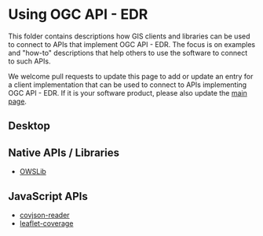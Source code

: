 # Using OGC API - EDR

This folder contains descriptions how GIS clients and libraries can be used to connect to APIs that implement OGC API - EDR. The focus is on examples and "how-to" descriptions that help others to use the software to connect to such APIs.

We welcome pull requests to update this page to add or update an entry for a client implementation that can be used to connect to APIs implementing OGC API - EDR. If it is your software product, please also update the [main page](../README.adoc).

## Desktop

## Native APIs / Libraries

- [OWSLib](owslib.md)

## JavaScript APIs

- [covjson-reader](covjson-reader.md)
- [leaflet-coverage](leaflet-coverage.md)
